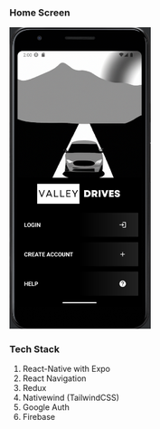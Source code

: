 ### Home Screen
<img src="/assets/ss_home.png" width="250" />

### Tech Stack

1. React-Native with Expo
2. React Navigation
3. Redux
4. Nativewind (TailwindCSS)
5. Google Auth
6. Firebase